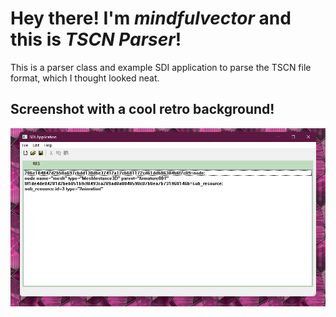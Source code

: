 <h1>Hey there! I'm <i>mindfulvector</i> and this is <i>TSCN Parser</i>!</h1>

This is a parser class and example SDI application to parse the TSCN file format, which I thought looked neat.

<h2>Screenshot with a cool retro background!</h2

![screenshot](https://github.com/mindfulvector/TSCN-Parser/blob/main/_promotion/tscn_parser_screenshot1.png)
